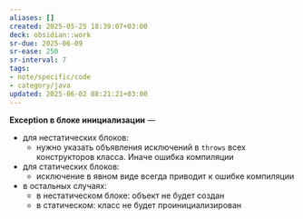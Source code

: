 ```yaml
---
aliases: []
created: 2025-05-25 18:39:07+03:00
deck: obsidian::work
sr-due: 2025-06-09
sr-ease: 250
sr-interval: 7
tags:
- note/specific/code
- category/java
updated: 2025-06-02 08:21:21+03:00
---
```


**Exception в блоке инициализации**
—
- для нестатических блоков:
	- нужно указать объявления исключений в `throws` всех конструкторов класса. Иначе ошибка компиляции
- для статических блоков:
	- исключение в явном виде всегда приводит к ошибке компиляции
- в остальных случаях:
	- в нестатическом блоке: объект не будет создан
	- в статическом: класс не будет проинициализирован